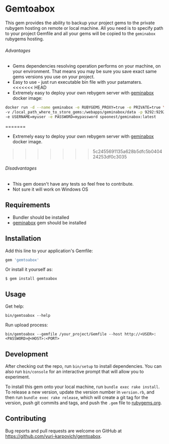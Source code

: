 # Gemtoabox

This gem provides the ability to backup your project gems to the private rubygem hosting on remote or local machine.
All you need is to specify path to your project Gemfile and all your gems will be copied to the `geminabox` rubygems hosting.

###### Advantages
- Gems dependencies resolving operation performs on your machine, on your environment.
 That means you may be sure you save exact same gems versions you use on your project.
- Easy to use - just run executable bin file with your patamaters.
<<<<<<< HEAD
- Extremely easy to deploy your own rebygem server with [geminabox](https://hub.docker.com/r/spoonest/geminabox) docker image:

```bash
docker run -d --name geminabox -e RUBYGEMS_PROXY=true -e PRIVATE=true \
-v /local_path_where_to_store_gems:/webapps/geminabox/data -p 9292:9292 -P -h geminabox \
-e USERNAME=myuser -e PASSWORD=mypassword spoonest/geminabox:latest
```
=======
- Extremely easy to deploy your own rebygem server with [geminabox](https://hub.docker.com/r/spoonest/geminabox) docker image.
>>>>>>> 5c2455691135a628b5dfc5b040424253df0c3035

###### Disadvantages
- This gem doesn't have any tests so feel free to contribute.
- Not sure it will work on Windows OS

## Requirements

 - Bundler should be installed
 - [geminabox](https://github.com/geminabox/geminabox) gem should be installed

## Installation

Add this line to your application's Gemfile:

```ruby
gem 'gemtoabox'
```

Or install it yourself as:

    $ gem install gemtoabox

## Usage

Get help:

    bin/gemtoabox --help

Run upload process:

    bin/gemtoabox --gemfile /your_project/Gemfile --host http://<USER>:<PASSWORD>@<HOST>:<PORT>

## Development

After checking out the repo, run `bin/setup` to install dependencies. You can also run `bin/console` for an interactive prompt that will allow you to experiment.

To install this gem onto your local machine, run `bundle exec rake install`. To release a new version, update the version number in `version.rb`, and then run `bundle exec rake release`, which will create a git tag for the version, push git commits and tags, and push the `.gem` file to [rubygems.org](https://rubygems.org).

## Contributing

Bug reports and pull requests are welcome on GitHub at https://github.com/yuri-karpovich/gemtoabox.


